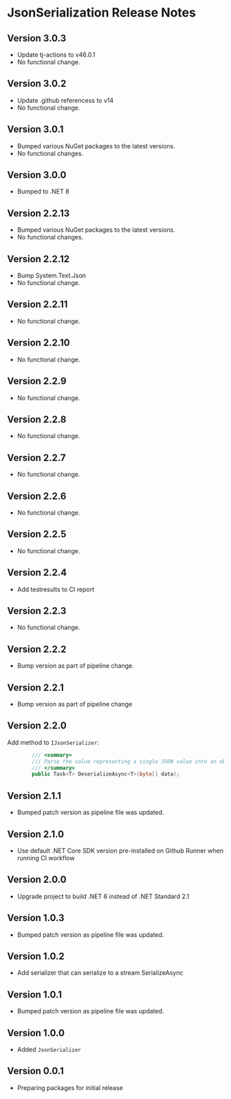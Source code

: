 # JsonSerialization Release Notes

## Version 3.0.3

- Update tj-actions to v46.0.1
- No functional change.

## Version 3.0.2

- Update .github referencess to v14
- No functional change.

## Version 3.0.1

- Bumped various NuGet packages to the latest versions.
- No functional changes.

## Version 3.0.0

- Bumped to .NET 8

## Version 2.2.13

- Bumped various NuGet packages to the latest versions.
- No functional changes.

## Version 2.2.12

- Bump System.Text.Json
- No functional change.

## Version 2.2.11

- No functional change.

## Version 2.2.10

- No functional change.

## Version 2.2.9

- No functional change.

## Version 2.2.8

- No functional change.

## Version 2.2.7

- No functional change.

## Version 2.2.6

- No functional change.

## Version 2.2.5

- No functional change.

## Version 2.2.4

- Add testresults to CI report

## Version 2.2.3

- No functional change.

## Version 2.2.2

- Bump version as part of pipeline change.

## Version 2.2.1

- Bump version as part of pipeline change

## Version 2.2.0

Add method to `IJsonSerializer`:

```csharp
        /// <summary>
        /// Parse the value representing a single JSON value into an object of the type <typeparam name="T" />.
        /// </summary>
        public Task<T> DeserializeAsync<T>(byte[] data);
```

## Version 2.1.1

- Bumped patch version as pipeline file was updated.

## Version 2.1.0

- Use default .NET Core SDK version pre-installed on Github Runner when running CI workflow

## Version 2.0.0

- Upgrade project to build .NET 6 instead of .NET Standard 2.1

## Version 1.0.3

- Bumped patch version as pipeline file was updated.

## Version 1.0.2

- Add serializer that can serialize to a stream SerializeAsync

## Version 1.0.1

- Bumped patch version as pipeline file was updated.

## Version 1.0.0

- Added `JsonSerializer`

## Version 0.0.1

- Preparing packages for initial release
